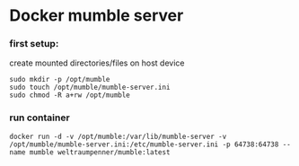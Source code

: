 # Docker mumble server

### first setup:

create mounted directories/files on host device

    sudo mkdir -p /opt/mumble
    sudo touch /opt/mumble/mumble-server.ini
    sudo chmod -R a+rw /opt/mumble

### run container

    docker run -d -v /opt/mumble:/var/lib/mumble-server -v /opt/mumble/mumble-server.ini:/etc/mumble-server.ini -p 64738:64738 --name mumble weltraumpenner/mumble:latest